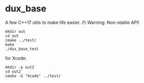 # dux_base

A few C++17 utils to make life easier.
/!\ Warning: Non-stable API!

```
mkdir out
cd out
cmake ../test/
make
./dux_base_test
```

for Xcode:
```
mkdir -p out2
cd out2
cmake -G "Xcode" ../test/
```

